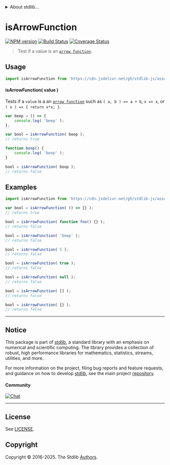 <!--

@license Apache-2.0

Copyright (c) 2021 The Stdlib Authors.

Licensed under the Apache License, Version 2.0 (the "License");
you may not use this file except in compliance with the License.
You may obtain a copy of the License at

   http://www.apache.org/licenses/LICENSE-2.0

Unless required by applicable law or agreed to in writing, software
distributed under the License is distributed on an "AS IS" BASIS,
WITHOUT WARRANTIES OR CONDITIONS OF ANY KIND, either express or implied.
See the License for the specific language governing permissions and
limitations under the License.

-->


<details>
  <summary>
    About stdlib...
  </summary>
  <p>We believe in a future in which the web is a preferred environment for numerical computation. To help realize this future, we've built stdlib. stdlib is a standard library, with an emphasis on numerical and scientific computation, written in JavaScript (and C) for execution in browsers and in Node.js.</p>
  <p>The library is fully decomposable, being architected in such a way that you can swap out and mix and match APIs and functionality to cater to your exact preferences and use cases.</p>
  <p>When you use stdlib, you can be absolutely certain that you are using the most thorough, rigorous, well-written, studied, documented, tested, measured, and high-quality code out there.</p>
  <p>To join us in bringing numerical computing to the web, get started by checking us out on <a href="https://github.com/stdlib-js/stdlib">GitHub</a>, and please consider <a href="https://opencollective.com/stdlib">financially supporting stdlib</a>. We greatly appreciate your continued support!</p>
</details>

# isArrowFunction

[![NPM version][npm-image]][npm-url] [![Build Status][test-image]][test-url] [![Coverage Status][coverage-image]][coverage-url] <!-- [![dependencies][dependencies-image]][dependencies-url] -->

> Test if a value is an [`arrow function`][mdn-arrow-function].



<section class="usage">

## Usage

```javascript
import isArrowFunction from 'https://cdn.jsdelivr.net/gh/stdlib-js/assert-is-arrow-function@deno/mod.js';
```

#### isArrowFunction( value )

Tests if a `value` is a an [`arrow function`][mdn-arrow-function] such as `( a, b ) => a + b`, `x => x`, or `( x ) => { return x*x; }`.

<!-- eslint-disable func-style, no-restricted-syntax, node/no-unsupported-features/es-syntax -->

```javascript
var beep = () => {
    console.log( 'beep' );
};

var bool = isArrowFunction( beep );
// returns true

function boop() {
    console.log( 'boop' );
}

bool = isArrowFunction( boop );
// returns false
```

</section>

<!-- /.usage -->

<section class="examples">

## Examples

<!-- eslint-disable func-style, no-restricted-syntax, no-empty-function, node/no-unsupported-features/es-syntax -->

<!-- eslint no-undef: "error" -->

```javascript
import isArrowFunction from 'https://cdn.jsdelivr.net/gh/stdlib-js/assert-is-arrow-function@deno/mod.js';

var bool = isArrowFunction( () => {} );
// returns true

bool = isArrowFunction( function foo() {} );
// returns false

bool = isArrowFunction( 'beep' );
// returns false

bool = isArrowFunction( 5 );
// returns false

bool = isArrowFunction( true );
// returns false

bool = isArrowFunction( null );
// returns false

bool = isArrowFunction( [] );
// returns false

bool = isArrowFunction( {} );
// returns false
```

</section>

<!-- /.examples -->

<!-- Section for related `stdlib` packages. Do not manually edit this section, as it is automatically populated. -->

<section class="related">

</section>

<!-- /.related -->

<!-- Section for all links. Make sure to keep an empty line after the `section` element and another before the `/section` close. -->


<section class="main-repo" >

* * *

## Notice

This package is part of [stdlib][stdlib], a standard library with an emphasis on numerical and scientific computing. The library provides a collection of robust, high performance libraries for mathematics, statistics, streams, utilities, and more.

For more information on the project, filing bug reports and feature requests, and guidance on how to develop [stdlib][stdlib], see the main project [repository][stdlib].

#### Community

[![Chat][chat-image]][chat-url]

---

## License

See [LICENSE][stdlib-license].


## Copyright

Copyright &copy; 2016-2025. The Stdlib [Authors][stdlib-authors].

</section>

<!-- /.stdlib -->

<!-- Section for all links. Make sure to keep an empty line after the `section` element and another before the `/section` close. -->

<section class="links">

[npm-image]: http://img.shields.io/npm/v/@stdlib/assert-is-arrow-function.svg
[npm-url]: https://npmjs.org/package/@stdlib/assert-is-arrow-function

[test-image]: https://github.com/stdlib-js/assert-is-arrow-function/actions/workflows/test.yml/badge.svg?branch=main
[test-url]: https://github.com/stdlib-js/assert-is-arrow-function/actions/workflows/test.yml?query=branch:main

[coverage-image]: https://img.shields.io/codecov/c/github/stdlib-js/assert-is-arrow-function/main.svg
[coverage-url]: https://codecov.io/github/stdlib-js/assert-is-arrow-function?branch=main

<!--

[dependencies-image]: https://img.shields.io/david/stdlib-js/assert-is-arrow-function.svg
[dependencies-url]: https://david-dm.org/stdlib-js/assert-is-arrow-function/main

-->

[chat-image]: https://img.shields.io/gitter/room/stdlib-js/stdlib.svg
[chat-url]: https://app.gitter.im/#/room/#stdlib-js_stdlib:gitter.im

[stdlib]: https://github.com/stdlib-js/stdlib

[stdlib-authors]: https://github.com/stdlib-js/stdlib/graphs/contributors

[umd]: https://github.com/umdjs/umd
[es-module]: https://developer.mozilla.org/en-US/docs/Web/JavaScript/Guide/Modules

[deno-url]: https://github.com/stdlib-js/assert-is-arrow-function/tree/deno
[deno-readme]: https://github.com/stdlib-js/assert-is-arrow-function/blob/deno/README.md
[umd-url]: https://github.com/stdlib-js/assert-is-arrow-function/tree/umd
[umd-readme]: https://github.com/stdlib-js/assert-is-arrow-function/blob/umd/README.md
[esm-url]: https://github.com/stdlib-js/assert-is-arrow-function/tree/esm
[esm-readme]: https://github.com/stdlib-js/assert-is-arrow-function/blob/esm/README.md
[branches-url]: https://github.com/stdlib-js/assert-is-arrow-function/blob/main/branches.md

[stdlib-license]: https://raw.githubusercontent.com/stdlib-js/assert-is-arrow-function/main/LICENSE

[mdn-arrow-function]: https://developer.mozilla.org/en-US/docs/Web/JavaScript/Reference/Functions/Arrow_functions

</section>

<!-- /.links -->
